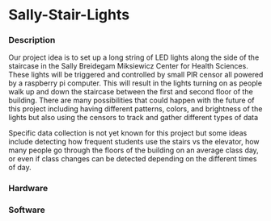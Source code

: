 # Sally-Stair-Lights

### Description
Our project idea is to set up a long string of LED lights along the side of the staircase in the 
Sally Breidegam Miksiewicz Center for Health Sciences. These lights will be triggered and controlled by small PIR censor
all powered by a raspberry pi computer. This will result in the lights turning on as people walk up and down the staircase between
the first and second floor of the building. There are many possibilities that could happen with the future of this project
including having different patterns, colors, and brightness of the lights but also using the censors to track and gather 
different types of data

Specific data collection is not yet known for this project but some ideas include detecting how frequent students use the stairs
vs the elevator, how many people go through the floors of the building on an average class day, or even if class changes can be
detected depending on the different times of day.

### Hardware

### Software


